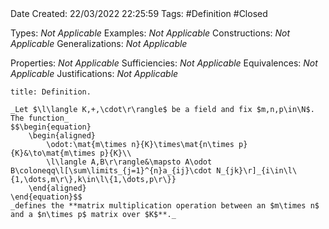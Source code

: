 <br />
<br />

Date Created: 22/03/2022 22:25:59
Tags: #Definition #Closed 

Types: _Not Applicable_
Examples: _Not Applicable_
Constructions: _Not Applicable_
Generalizations: _Not Applicable_

Properties: _Not Applicable_
Sufficiencies: _Not Applicable_
Equivalences: _Not Applicable_
Justifications: _Not Applicable_

``` ad-Definition
title: Definition.

_Let $\l\langle K,+,\cdot\r\rangle$ be a field and fix $m,n,p\in\N$. The function_
$$\begin{equation}
    \begin{aligned}
        \odot:\mat{m\times n}{K}\times\mat{n\times p}{K}&\to\mat{m\times p}{K}\\
        \l\langle A,B\r\rangle&\mapsto A\odot B\coloneqq\l[\sum\limits_{j=1}^{n}a_{ij}\cdot N_{jk}\r]_{i\in\l\{1,\dots,m\r\},k\in\l\{1,\dots,p\r\}}
    \end{aligned}
\end{equation}$$
_defines the **matrix multiplication operation between an $m\times n$ and a $n\times p$ matrix over $K$**._

```
